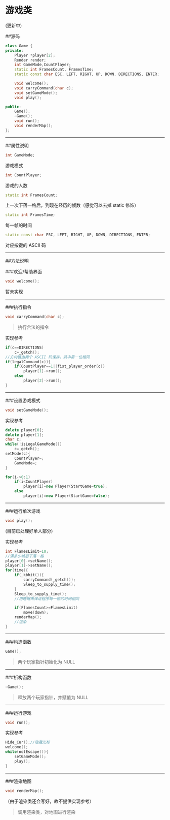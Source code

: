 # 游戏类

(更新中)

##源码

```cpp
class Game {
private:
	Player *player[2];
	Render render;
	int GameMode,CountPlayer;
	static int FramesCount, FramesTime;
	static const char ESC, LEFT, RIGHT, UP, DOWN, DIRECTIONS, ENTER;

	void welcome();
	void carryCommand(char c);
	void setGameMode();
	void play();

public:	
	Game();	
	~Game();
	void run();
	void renderMap();
}; 
```

---

##属性说明

```cpp
int GameMode;
```

游戏模式

```cpp
int CountPlayer;
```

游戏的人数

```cpp
static int FramesCount;
```

上一次下落一格后，到现在经历的帧数（感觉可以去掉 static 修饰）

```cpp
static int FramesTime;
```

每一帧的时间


```cpp
static const char ESC, LEFT, RIGHT, UP, DOWN, DIRECTIONS, ENTER;
```

对应按键的 ASCII 码

---

##方法说明

###欢迎/帮助界面

```cpp
void welcome();
```

暂未实现

---

###执行指令

```cpp
void carryCommand(char c);
```

> 执行合法的指令

实现参考

```cpp
if(c==DIRECTIONS)
    c=_getch();
//方向键由两个 ASCII 码保存，其中第一位相同
if(legalCommand(c)){
    if(CountPlayer==1||fist_player_order(c))
        player[1]->run();
    else
        player[2]->run();
}
```

---

###设置游戏模式

```cpp
void setGameMode();
```

实现参考

```cpp
delete player[0];
delete player[1];
char c;
while(!isLegalGameMode())
    c=_getch();
setMode(c){
    CountPlayer=;
    GameMode=;
}

for(i->0:1)
    if(i<CountPlayer)
        player[i]=new Player(StartGame=true);
    else
        player[i]=new Player(StartGame=false);
```

---

###运行单次游戏

```cpp
void play();
```

(目前已处理好单人部分)

实现参考

```cpp
int FlamesLimit=10;
//满多少帧后下落一格
player[0]->setName();
player[1]->setName();
for(time){
    if(_kbhit()){
        carryCommand(_getch());
        Sleep_to_supply_time();
    }
    Sleep_to_supply_time();
    //用睡眠来保证程序每一帧的时间相同

    if(FlamesCount>=FlamesLimit)
        move(down);
    renderMap();
    //渲染
}
```

---

###构造函数

```cpp
Game();	
```

> 两个玩家指针初始化为 NULL

---

###析构函数

```cpp
~Game();
```

> 释放两个玩家指针，并赋值为 NULL

---

###运行游戏

```cpp
void run();
```

实现参考

```cpp
Hide_Cur();//隐藏光标
welcome();
while(notEscape()){
    setGameMode();
    play();
}
```

---

###渲染地图

```cpp
void renderMap();
```

（由于渲染类还会写好，故不提供实现参考）

> 调用渲染类，对地图进行渲染
